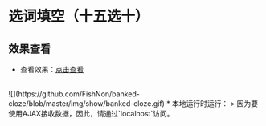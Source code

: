 选词填空（十五选十）
================

## 效果查看
* 查看效果：[点击查看](https://fishnon.github.io/banked-cloze/)
<br/>
  ![](https://github.com/FishNon/banked-cloze/blob/master/img/show/banked-cloze.gif)
* 本地运行时运行：
  > 因为要使用AJAX接收数据，因此，请通过`localhost`访问。

